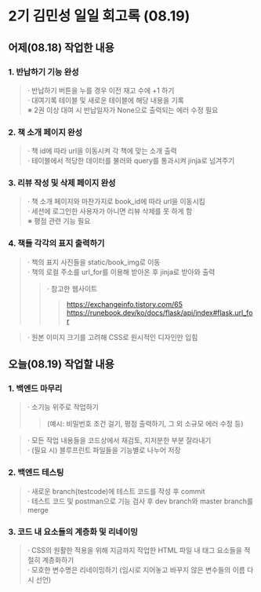 2기 김민성 일일 회고록 (08.19)
=============================

## 어제(08.18) 작업한 내용

### 1. 반납하기 기능 완성
> · 반납하기 버튼을 누를 경우 이전 재고 수에 +1 하기    
> · 대여기록 테이블 및 새로운 테이블에 해당 내용을 기록    
> ※ 2권 이상 대여 시 반납일자가 None으로 출력되는 에러 수정 필요

### 2. 책 소개 페이지 완성
> · 책 id에 따라 url을 이동시켜 각 책에 맞는 소개 출력         
> · 테이블에서 적당한 데이터를 불러와 query를 통과시켜 jinja로 넘겨주기

### 3. 리뷰 작성 및 삭제 페이지 완성
> · 책 소개 페이지와 마찬가지로 book_id에 따라 url을 이동시킴    
> · 세션에 로그인한 사용자가 아니면 리뷰 삭제를 못 하게 함    
> ※ 평점 관련 기능 필요

### 4. 책들 각각의 표지 출력하기
> · 책의 표지 사진들을 static/book_img로 이동    
> · 책의 로컬 주소를 url_for를 이용해 받아온 후 jinja로 받아와 출력     
>> · 참고한 웹사이트   
>>> https://exchangeinfo.tistory.com/65   
>>> https://runebook.dev/ko/docs/flask/api/index#flask.url_for    

> · 원본 이미지 크기를 고려해 CSS로 원시적인 디자인만 입힘

## 오늘(08.19) 작업할 내용

### 1. 백엔드 마무리
> · 소기능 위주로 작업하기   
>> (예시: 비밀번호 조건 걸기, 평점 출력하기, 그 외 소규모 에러 수정 등)            

> · 모든 작업 내용들을 코드상에서 재검토, 지저분한 부분 잘라내기     
> · (필요 시) 블루프린트 파일들을 기능별로 나누어 저장
 
### 2. 백엔드 테스팅
> · 새로운 branch(testcode)에 테스트 코드를 작성 후 commit    
> · 테스트 코드 및 postman으로 기능 검사 후 dev branch와 master branch를 merge

### 3. 코드 내 요소들의 계층화 및 리네이밍
> · CSS의 원활한 적용을 위해 지금까지 작업한 HTML 파일 내 태그 요소들을 적절히 계층화하기     
> · 모호한 변수명은 리네이밍하기 (임시로 지어놓고 바꾸지 않은 변수들의 이름 다시 선언)